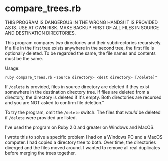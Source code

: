 # compare_trees.rb

THIS PROGRAM IS DANGEROUS IN THE WRONG HANDS! IT IS PROVIDED AS IS. USE AT OWN RISK. MAKE BACKUP FIRST OF ALL FILES IN SOURCE AND DESTINATION DIRECTORIES.

This program compares two directories and their subdirectories recursively. If a file in the first tree exists anywhere in the second tree, the first file is optionally deleted. To be regarded the same, the file names and contents must be the same.

Usage:
```
ruby compare_trees.rb <source directory> <dest directory> [/delete]"
```

If `/delete` is provided, files in source directory are deleted if they exist somewhere in the destination directory tree. If files are deleted from a directory, the directory is deleted if it's empty. Both directories are recursed and you are NOT asked to confirm file deletion."

To try the program, omit the `/delete` switch. The files that _would_ be deleted if `/delete` were provided are listed. 

I've used the program on Ruby 2.0 and greater on Windows and MacOS.

I wrote this to solve a specific problem I had on a Windows PC and a MacOS computer. I had copied a directory tree to both. Over time, the directories diverged and the files moved around. I wanted to remove all real duplicates before merging the trees together.
